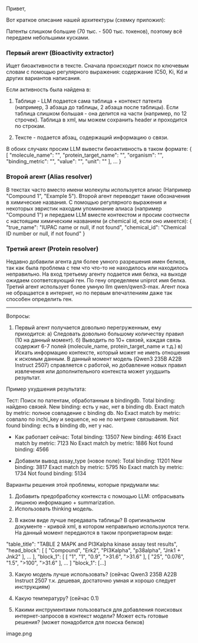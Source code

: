 Привет,

Вот краткое описание нашей архитектуры (схемку приложил):

Патенты слишком большие (70 тыс. - 500 тыс. токенов), поэтому всё передаем небольшими кусками.

### Первый агент (Bioactivity extractor)
Ищет биоактивности в тексте. Сначала происходит поиск по ключевым словам с помощью регулярного выражения: содержание IC50, Ki, Kd и других вариантов написания.

Если активность была найдена в:
1)  Таблице - LLM подается сама таблица + контекст патента (например, 3 абзаца до таблицы, 2 абзаца после таблицы). Если таблица слишком большая - она делится на части (например, по 12 строчек). Таблица в xml, мы можем сохранить header и проходится по строкам.  

2) Тексте - подается абзац, содержащий информацию о связи.

В обоих случаях просим LLM вывести биоактивность в таком формате:
{
  [
    "molecule_name": "",
    "protein_target_name": "",
    "organism": "",
    "binding_metric": "",
    "value": "",
    "unit": ""
  ],
...
}


### Второй агент (Alias resolver)

В текстах часто вместо имени молекулы используется алиас (Например "Compound 1", "Example 5"). Второй агент  переводит такие обозначения в химические названия. С помощью регулярного выражения и некоторых эвристик находим упоминание алиаса (например "Compound 1") и передаем LLM вместе контекстом и просим соотнести с настоящим химическим названием (и chemical id, если оно имеется):
{
    "true_name": "IUPAC name or null, if not found",
    "chemical_id": "Chemical ID number or null, if not found"
}

### Третий агент (Protein resolver)

Недавно добавили агента для более умного разрешения имен белков, так как была проблема с тем что что-то не находилось или находилось неправильно.
На вход третьему агенту подается имя белка, на выходе ожидаем соответсвующий ген. По гену определяем uniprot имя белка. Третий агент использует более умную llm qwen/qwen3-max. Агент пока не обращается в интернет, но по первым впечатлениям даже так способен определить ген.

---

Вопросы:

1. Первый агент получается довольно перегруженным, ему приходится:
 a) Следовать довольно большому количеству правил (10 на данный момент).
 б) Выводить по 10+ связей, каждая связь содержит 6-7 полей (molecule_name, protein_target_name и т.д.)
 в) Искать информацию контексте, который может не иметь отношения к искомым данным.
В данный момент модель (Qwen3 235B A22B Instruct 2507) справляется с работой, но добавление новых правил извлечения или дополнительного контекста может ухудшить результат.


Пример ухудшения результата:

Тест: Поиск по патентам, обработанным в bindingdb.
Total binding: найдено связей.
New binding: есть у нас, нет в binding db.
Exact match by metric: полное совпадение с binding db.
No Exact match by metric: совпало по inchi_key и sequence, но не по метрике связывания.
Not found binding: есть в binding db, нет у нас.

- Как работает сейчас:
Total binding: 13507
New binding: 4616
Exact match by metric: 7123
No Exact match by metric: 1886
Not found binding: 4566

-  Добавили вывод assay_type (новое поле):
Total binding: 11201
New binding: 3817
Exact match by metric: 5795
No Exact match by metric: 1734
Not found binding: 5134


Варианты решения этой проблемы, которые придумали мы:
 1) Добавить предобработку контекста с помощью LLM: отбрасывать лишнюю информацию + summarization.
 2) Использовать thinking модель.


2. В каком виде лучше передавать таблицы? В оригинальном документе - кривой xml, в котором неправильно используются теги. На данный момент передаются в таком проприетарном виде:

"table_title": "TABLE 2  MAPK and PI3Kalpha kinase assay test results",
"head_block": [
    [
        "Compound",
        "Erk2",
        "PI3Kalpha",
        "p38alpha",
        "Jnk1 + Jnk2"
    ],
    ...
],
"block_1": [
    [
        "1",
        "1",
        "0.9",
        ">31.6",
        ">31.6"
    ],
    [
        "25",
        "0.076",
        "1.5",
        ">100",
        ">31.6"
    ],
    ...
]
"block_1": [...]

3. Какую модель лучше использовать? (сейчас Qwen3 235B A22B Instruct 2507 т.к. дешевая, достаточно умная и хорошо следует инструкциям)

4. Какую температуру? (сейчас 0.1)

5. Какими инструментами пользоваться для добавления поисковых интернет-запросов в контекст модели? Может есть готовые решения? (может понадобится для поиска белков)

image.png